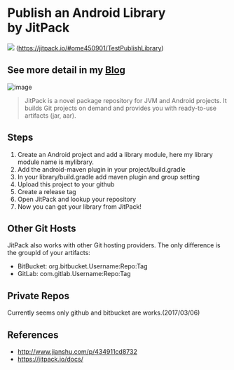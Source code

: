 # Publish an Android Library by JitPack
![](https://jitpack.io/v/ome450901/TestPublishLibrary.svg)
(https://jitpack.io/#ome450901/TestPublishLibrary)

## See more detail in my [Blog](https://medium.com/@ome450901/publish-an-android-library-by-jitpack-a0342684cbd0#.gcakfn5mw)

![image](https://cdn-images-1.medium.com/max/1600/1*7_n-b5as466ZCcpJkFn6eA.png)

>JitPack is a novel package repository for JVM and Android projects. It builds Git projects on demand and provides you with ready-to-use artifacts (jar, aar).

## Steps
1. Create an Android project and add a library module, here my library module name is mylibrary.
2. Add the android-maven plugin in your project/build.gradle
3. In your library/build.gradle add maven plugin and group setting
4. Upload this project to your github
5. Create a release tag
6. Open JitPack and lookup your repository
7. Now you can get your library from JitPack!

## Other Git Hosts
JitPack also works with other Git hosting providers. The only difference is the groupId of your artifacts:
- BitBucket: org.bitbucket.Username:Repo:Tag
- GitLab: com.gitlab.Username:Repo:Tag

## Private Repos
Currently seems only github and bitbucket are works.(2017/03/06)

## References
- http://www.jianshu.com/p/434911cd8732
- https://jitpack.io/docs/
